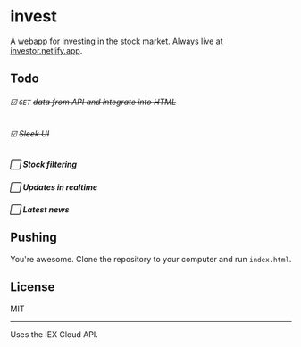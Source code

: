 # invest
A webapp for investing in the stock market.
Always live at [investor.netlify.app](https://investor.netlify.app/).

## Todo
###### ☑️ `GET` ~~data from API and integrate into HTML~~
###### ☑️ ~~Sleek UI~~
##### ⬜ Stock filtering
##### ⬜ Updates in realtime
##### ⬜ Latest news

## Pushing
You're awesome. Clone the repository to your computer and run `index.html`.

## License
MIT

---
Uses the IEX Cloud API.
